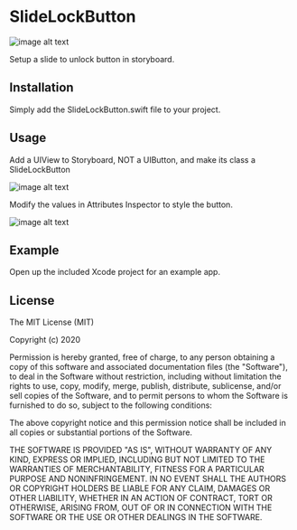 # SlideLockButton

![image alt text](http://thirdgene.com/mmtools/mmslidingbutton/screens/example.gif)

Setup a slide to unlock button in storyboard.

## Installation

Simply add the SlideLockButton.swift file to your project.

## Usage

Add a UIView to Storyboard, NOT a UIButton, and make its class a SlideLockButton

![image alt text](http://thirdgene.com/mmtools/mmslidingbutton/screens/1.png)

Modify the values in Attributes Inspector to style the button.

![image alt text](http://thirdgene.com/mmtools/mmslidingbutton/screens/2.png)

## Example

Open up the included Xcode project for an example app.

## License

The MIT License (MIT)

Copyright (c) 2020

Permission is hereby granted, free of charge, to any person obtaining a copy
of this software and associated documentation files (the "Software"), to deal
in the Software without restriction, including without limitation the rights
to use, copy, modify, merge, publish, distribute, sublicense, and/or sell
copies of the Software, and to permit persons to whom the Software is
furnished to do so, subject to the following conditions:

The above copyright notice and this permission notice shall be included in all
copies or substantial portions of the Software.

THE SOFTWARE IS PROVIDED "AS IS", WITHOUT WARRANTY OF ANY KIND, EXPRESS OR
IMPLIED, INCLUDING BUT NOT LIMITED TO THE WARRANTIES OF MERCHANTABILITY,
FITNESS FOR A PARTICULAR PURPOSE AND NONINFRINGEMENT. IN NO EVENT SHALL THE
AUTHORS OR COPYRIGHT HOLDERS BE LIABLE FOR ANY CLAIM, DAMAGES OR OTHER
LIABILITY, WHETHER IN AN ACTION OF CONTRACT, TORT OR OTHERWISE, ARISING FROM,
OUT OF OR IN CONNECTION WITH THE SOFTWARE OR THE USE OR OTHER DEALINGS IN THE
SOFTWARE.
